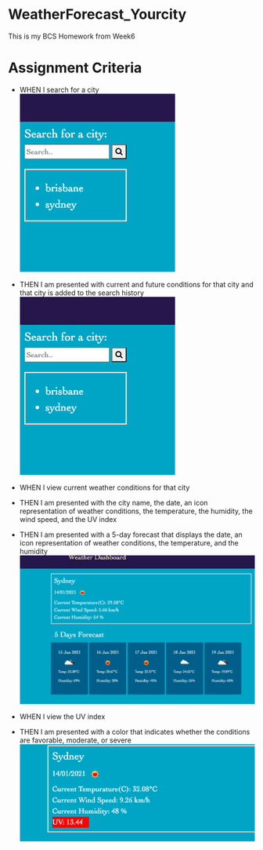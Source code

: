 # WeatherForecast_Yourcity
This is my BCS Homework from Week6

# Assignment Criteria
 
* WHEN I search for a city
 ![Search for a city](screenshot/searchcity.png)

* THEN I am presented with current and future conditions for that city and that city is added to the search history
![A list of the cities I serched](screenshot/searchcity.png)

* WHEN I view current weather conditions for that city
* THEN I am presented with the city name, the date, an icon representation of weather conditions, the temperature, the humidity, the wind speed, and the UV index
* THEN I am presented with a 5-day forecast that displays the date, an icon representation of weather conditions, the temperature, and the humidity
![5 days weather forecast](screenshot/showingweather.png)


* WHEN I view the UV index
* THEN I am presented with a color that indicates whether the conditions are favorable,    moderate, or severe
![UV index](screenshot/uvindex.png)
